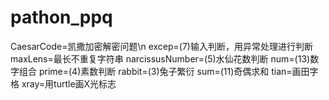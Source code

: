 # pathon_ppq
CaesarCode=凯撒加密解密问题\n
excep=(7)输入判断，用异常处理进行判断
maxLens=最长不重复字符串
narcissusNumber=(5)水仙花数判断
num=(13)数字组合
prime=(4)素数判断
rabbit=(3)兔子繁衍
sum=(11)奇偶求和
tian=画田字格
xray=用turtle画X光标志
